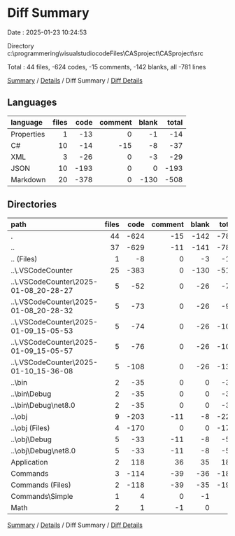 # Diff Summary

Date : 2025-01-23 10:24:53

Directory c:\\programmering\\visualstudiocodeFiles\\CASproject\\CASproject\\src

Total : 44 files,  -624 codes, -15 comments, -142 blanks, all -781 lines

[Summary](results.md) / [Details](details.md) / Diff Summary / [Diff Details](diff-details.md)

## Languages
| language | files | code | comment | blank | total |
| :--- | ---: | ---: | ---: | ---: | ---: |
| Properties | 1 | -13 | 0 | -1 | -14 |
| C# | 10 | -14 | -15 | -8 | -37 |
| XML | 3 | -26 | 0 | -3 | -29 |
| JSON | 10 | -193 | 0 | 0 | -193 |
| Markdown | 20 | -378 | 0 | -130 | -508 |

## Directories
| path | files | code | comment | blank | total |
| :--- | ---: | ---: | ---: | ---: | ---: |
| . | 44 | -624 | -15 | -142 | -781 |
| .. | 37 | -629 | -11 | -141 | -781 |
| .. (Files) | 1 | -8 | 0 | -3 | -11 |
| ..\\.VSCodeCounter | 25 | -383 | 0 | -130 | -513 |
| ..\\.VSCodeCounter\\2025-01-08_20-28-27 | 5 | -52 | 0 | -26 | -78 |
| ..\\.VSCodeCounter\\2025-01-08_20-28-32 | 5 | -73 | 0 | -26 | -99 |
| ..\\.VSCodeCounter\\2025-01-09_15-05-53 | 5 | -74 | 0 | -26 | -100 |
| ..\\.VSCodeCounter\\2025-01-09_15-05-57 | 5 | -76 | 0 | -26 | -102 |
| ..\\.VSCodeCounter\\2025-01-10_15-36-08 | 5 | -108 | 0 | -26 | -134 |
| ..\\bin | 2 | -35 | 0 | 0 | -35 |
| ..\\bin\\Debug | 2 | -35 | 0 | 0 | -35 |
| ..\\bin\\Debug\\net8.0 | 2 | -35 | 0 | 0 | -35 |
| ..\\obj | 9 | -203 | -11 | -8 | -222 |
| ..\\obj (Files) | 4 | -170 | 0 | 0 | -170 |
| ..\\obj\\Debug | 5 | -33 | -11 | -8 | -52 |
| ..\\obj\\Debug\\net8.0 | 5 | -33 | -11 | -8 | -52 |
| Application | 2 | 118 | 36 | 35 | 189 |
| Commands | 3 | -114 | -39 | -36 | -189 |
| Commands (Files) | 2 | -118 | -39 | -35 | -192 |
| Commands\\Simple | 1 | 4 | 0 | -1 | 3 |
| Math | 2 | 1 | -1 | 0 | 0 |

[Summary](results.md) / [Details](details.md) / Diff Summary / [Diff Details](diff-details.md)